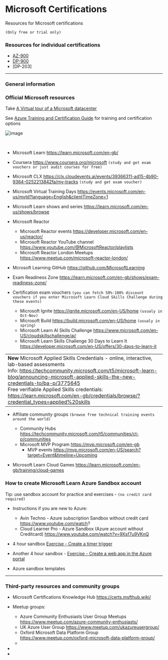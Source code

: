 # Microsoft Certifications

Resources for Microsoft certifications

`(Only free or trial only)`


### Resources for individual certifications

 - [AZ-900](../main/AZ-900%20Azure%20Fundametals.md)
 - [DP-900](../main/AZ-900%20Azure%20Data%20Fundametals.md)
 - [DP-203]

---
### General information 
### Official Microsoft resources

Take [A Virtual tour of a Microsoft datacenter](https://datacenters.microsoft.com/globe/explore/datacenter) 

See [Azure Training and Certification Guide](https://query.prod.cms.rt.microsoft.com/cms/api/am/binary/RE4J5ea) for training and certification options 

![image](https://github.com/teator/MS-certifications/assets/7697511/2b7a1185-a3c9-4632-aff9-981d201bdec2)

<br>

 - Microsoft Learn 
 https://learn.microsoft.com/en-gb/
 
 - Coursera https://www.coursera.org/microsoft `(study and get exam vouchers or just audit courses for free)`
 
 - Microsoft CLX 
 https://clx.cloudevents.ai/events/39366311-ad15-4b90-9364-0252213842fa/my-tracks  `(study and get exam voucher)`
 
 - Microsoft Virtual Training Days  https://events.microsoft.com/en-us/mvtd?language=English&clientTimeZone=1
 
 - Microsoft Learn shows and series  https://learn.microsoft.com/en-us/shows/browse
 
 - Microsoft Reactor
   - Microsoft Reactor events  https://developer.microsoft.com/en-us/reactor/
   - Microsoft Reactor YouTube channel  https://www.youtube.com/@MicrosoftReactor/playlists
   - Microsoft Reactor London Meetups  https://www.meetup.com/microsoft-reactor-london/
 
 - Mcrosoft Learning GitHub  https://github.com/MicrosoftLearning
 
 - Exam Readiness Zone  https://learn.microsoft.com/en-gb/shows/exam-readiness-zone/
 
 - Certification exam vouchers 
 `(you can fetch 50%-100% discount vouchers if you enter Microsoft Learn Cloud Skills Challenge during these events)`
   - Microsoft Ignite https://ignite.microsoft.com/en-US/home  `(usualy in Oct-Nov)`
   - Microsoft Build https://build.microsoft.com/en-US/home   `(usualy in spring)`
   - Microsoft Learn AI Skills Challenge  https://www.microsoft.com/en-US/cloudskillschallenge/ai/
   - Microsoft Learn Skills Challenge 30 Days to Learn It https://developer.microsoft.com/en-US/offers/30-days-to-learn-it
 
 |      |
 | :--- |
 | **New** Microsoft Applied Skills Credentials - online, interactive, lab-based assessments <br> Info: https://techcommunity.microsoft.com/t5/microsoft-learn-blog/announcing-microsoft-applied-skills-the-new-credentials-to/ba-p/3775645  <br> Free verifiable Applied Skills credentials: https://learn.microsoft.com/en-gb/credentials/browse/?credential_types=applied%20skills |
 
 
 - Affiliate community groups  `(browse free technical training events around the world)`
   - Community Hubs  https://techcommunity.microsoft.com/t5/communities/ct-p/communities
   - Microsoft MVP Program  https://mvp.microsoft.com/en-gb
     - MVP events  https://mvp.microsoft.com/en-US/search?target=Event&timeline=Upcoming
   
 - Microsoft Learn Cloud Games  https://learn.microsoft.com/en-gb/training/cloud-games
 

### How to create Microsoft Learn Azure Sandbox account
  Tip: use sandbox account for practice and exercises - `(no credit card required)`
 
 - Instructions if you are new to Azure:
   - Avin Techno - Azure subscription Sandbox without credit card  https://www.youtube.com/watch?
   - Cloud Learner Pro - Azure Sandbox (Azure account without Creditcard) https://www.youtube.com/watch?v=9Xsf7u9VKnQ
 
 - 4 hour sandbox [Exercise - Create a timer trigger](https://learn.microsoft.com/en-us/training/modules/execute-azure-function-with-triggers/4-create-timer-trigger?pivots=csharp&source=learn)
 
 - Another 4 hour sandbox - [Exercise - Create a web app in the Azure portal](https://learn.microsoft.com/en-us/training/modules/host-a-web-app-with-azure-app-service/3-exercise-create-a-web-app-in-the-azure-portal?pivots=python)
 
 - Azure sandbox templates


---
### Third-party resources and community groups

 - Microsoft Certifications Knowledge Hub   https://certs.msfthub.wiki/
 
 - Meetup groups:
   - Azure Community Enthusiasts User Group Meetups  https://www.meetup.com/azure-community-enthusiasts/
   - UK Azure User Group  https://www.meetup.com/ukazureusergroup/
   - Oxford Microsoft Data Platform Group  https://www.meetup.com/oxford-microsoft-data-platform-group/
   - 
 
 - 

 - 



